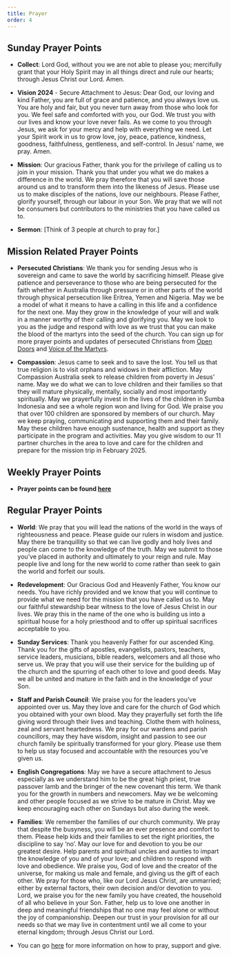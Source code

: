 ```yaml
---
title: Prayer
order: 4
---
```


## Sunday Prayer Points

- **Collect**: Lord God, without you we are not able to please you; mercifully grant that your Holy Spirit may in all things direct and rule our hearts; through Jesus Christ our Lord. Amen.

- **Vision 2024** - Secure Attachment to Jesus: Dear God, our loving and kind Father, you are full of grace and patience, and you always love us. You are holy and fair, but you never turn away from those who look for you. We feel safe and comforted with you, our God. We trust you with our lives and know your love never fails. As we come to you through Jesus, we ask for your mercy and help with everything we need. Let your Spirit work in us to grow love, joy, peace, patience, kindness, goodness, faithfulness, gentleness, and self-control. In Jesus' name, we pray. Amen.

- **Mission**: Our gracious Father, thank you for the privilege of calling us to join in your mission. Thank you that under you what we do makes a difference in the world. We pray therefore that you will save those around us and to transform them into the likeness of Jesus. Please use us to make disciples of the nations, love our neighbours. Please Father, glorify yourself, through our labour in your Son. We pray that we will not be consumers but contributors to the ministries that you have called us to. 

- **Sermon**: [Think of 3 people at church to pray for.]

## Mission Related Prayer Points
- **Persecuted Christians**: We thank you for sending Jesus who is sovereign and came to save the world by sacrificing himself. Please give patience and perseverance to those who are being persecuted for the faith whether in Australia through pressure or in other parts of the world through physical persecution like Eritrea, Yemen and Nigeria. May we be a model of what it means to have a calling in this life and a confidence for the next one. May they grow in the knowledge of your will and walk in a manner worthy of their calling and glorifying you. May we look to you as the judge and respond with love as we trust that you can make the blood of the martyrs into the seed of the church. You can sign up for more prayer points and updates of persecuted Christians from [Open Doors](https://vom.com.au/pray-for-the-persecuted-church/) and [Voice of the Martyrs](https://vom.com.au/prayer/). 

- **Compassion**: Jesus came to seek and to save the lost. You tell us that true religion is to visit orphans and widows in their affliction. May Compassion Australia seek to release children from poverty in Jesus’ name. May we do what we can to love children and their families so that they will mature physically, mentally, socially and most importantly spiritually. May we prayerfully invest in the lives of the children in Sumba Indonesia and see a whole region won and living for God. We praise you that over 100 children are sponsored by members of our church. May we keep praying, communicating and supporting them and their family. May these children have enough sustenance, health and support as they participate in the program and activities. May you give wisdom to our 11 partner churches in the area to love and care for the children and prepare for the mission trip in February 2025. 

## Weekly Prayer Points
- **Prayer points can be found [here](https://stgeorgeshurstville.org.au/prayer)** 


## Regular Prayer Points
-  **World**: We pray that you will lead the nations of the world in the ways of righteousness and peace. Please guide our rulers in wisdom and justice. May there be tranquillity so that we can live godly and holy lives and people can come to the knowledge of the truth. May we submit to those you’ve placed in authority and ultimately to your reign and rule. May people live and long for the new world to come rather than seek to gain the world and forfeit our souls. 

- **Redevelopment**: Our Gracious God and Heavenly Father, You know our needs. You have richly provided and we know that you will continue to provide what we need for the mission that you have called us to. May our faithful stewardship bear witness to the love of Jesus Christ in our lives. We pray this in the name of the one who is building us into a spiritual house for a holy priesthood and to offer up spiritual sacrifices acceptable to you.

- **Sunday Services**: Thank you heavenly Father for our ascended King. Thank you for the gifts of apostles, evangelists, pastors, teachers, service leaders, musicians, bible readers, welcomers and all those who serve us. We pray that you will use their service for the building up of the church and the spurring of each other to love and good deeds. May we all be united and mature in the faith and in the knowledge of your Son.  

- **Staff and Parish Council**: We praise you for the leaders you’ve appointed over us. May they love and care for the church of God which you obtained with your own blood. May they prayerfully set forth the life giving word through their lives and teaching. Clothe them with holiness, zeal and servant heartedness. We pray for our wardens and parish councillors, may they have wisdom, insight and passion to see our church family be spiritually transformed for your glory. Please use them to help us stay focused and accountable with the resources you’ve given us. 

- **English Congregations**: May we have a secure attachment to Jesus especially as we understand him to be the great high priest, true passover lamb and the bringer of the new covenant this term. We thank you for the growth in numbers and newcomers. May we be welcoming and other people focused as we strive to be mature in Christ. May we keep encouraging each other on Sundays but also during the week.

 - **Families**: We remember the families of our church community. We pray that despite the busyness, you will be an ever presence and comfort to them. Please help kids and their families to set the right priorities, the discipline to say ‘no’. May our love for and devotion to you be our greatest desire. Help parents and spiritual uncles and aunties to impart the knowledge of you and of your love; and children to respond with love and obedience. We praise you, God of love and the creator of the universe, for making us male and female, and giving us the gift of each other. We pray for those who, like our Lord Jesus Christ, are unmarried; either by external factors, their own decision and/or devotion to you. Lord, we praise you for the new family you have created, the household of all who believe in your Son. Father, help us to love one another in deep and meaningful friendships that no one may feel alone or without the joy of companionship. Deepen our trust in your provision for all our needs so that we may live in contentment until we all come to your eternal kingdom; through Jesus Christ our Lord. 


- You can go [here](https://stgeorgeshurstville.org.au/mission-partners) for more information on how to pray, support and give.


